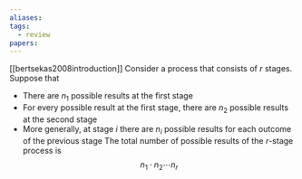 ```yaml
---
aliases: 
tags:
  - review
papers:
---
```

[[bertsekas2008introduction]]
Consider a process that consists of $r$ stages. Suppose that
- There are $n_{1}$ possible results at the first stage
- For every possible result at the first stage, there are $n_{2}$ possible results at the second stage
- More generally, at stage $i$ there are $n_{i}$ possible results for each outcome of the previous stage
The total number of possible results of the $r$-stage process is
$$n_{1} \cdot n_{2} \cdots n_{r}$$
